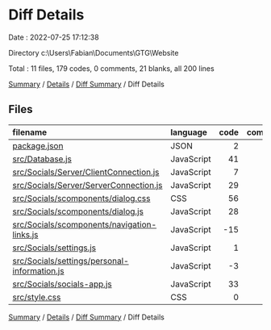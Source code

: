# Diff Details

Date : 2022-07-25 17:12:38

Directory c:\\Users\\Fabian\\Documents\\GTG\\Website

Total : 11 files,  179 codes, 0 comments, 21 blanks, all 200 lines

[Summary](results.md) / [Details](details.md) / [Diff Summary](diff.md) / Diff Details

## Files
| filename | language | code | comment | blank | total |
| :--- | :--- | ---: | ---: | ---: | ---: |
| [package.json](/package.json) | JSON | 2 | 0 | 0 | 2 |
| [src/Database.js](/src/Database.js) | JavaScript | 41 | -1 | 5 | 45 |
| [src/Socials/Server/ClientConnection.js](/src/Socials/Server/ClientConnection.js) | JavaScript | 7 | 0 | 2 | 9 |
| [src/Socials/Server/ServerConnection.js](/src/Socials/Server/ServerConnection.js) | JavaScript | 29 | 1 | 5 | 35 |
| [src/Socials/scomponents/dialog.css](/src/Socials/scomponents/dialog.css) | CSS | 56 | 0 | 1 | 57 |
| [src/Socials/scomponents/dialog.js](/src/Socials/scomponents/dialog.js) | JavaScript | 28 | 0 | 5 | 33 |
| [src/Socials/scomponents/navigation-links.js](/src/Socials/scomponents/navigation-links.js) | JavaScript | -15 | 0 | -2 | -17 |
| [src/Socials/settings.js](/src/Socials/settings.js) | JavaScript | 1 | 0 | 1 | 2 |
| [src/Socials/settings/personal-information.js](/src/Socials/settings/personal-information.js) | JavaScript | -3 | 0 | -1 | -4 |
| [src/Socials/socials-app.js](/src/Socials/socials-app.js) | JavaScript | 33 | 0 | 6 | 39 |
| [src/style.css](/src/style.css) | CSS | 0 | 0 | -1 | -1 |

[Summary](results.md) / [Details](details.md) / [Diff Summary](diff.md) / Diff Details